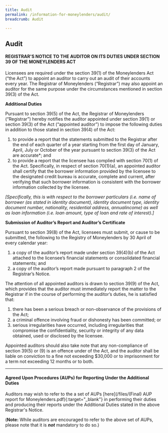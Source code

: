 ```yaml
---
title: Audit
permalink: /information-for-moneylenders/audit/
breadcrumb: Audit

---
```



Audit
---
#### REGISTRAR'S NOTICE TO THE AUDITOR ON ITS DUTIES UNDER SECTION 39 OF THE MONEYLENDERS ACT

Licensees are required under the section 39(1) of the Moneylenders Act (“the Act”) to appoint an auditor to carry out an audit of their accounts every year. The Registrar of Moneylenders (“Registrar”) may also appoint an auditor for the same purpose under the circumstances mentioned in section 39(3) of the Act.

**Additional Duties**

Pursuant to section 39(5) of the Act, the Registrar of Moneylenders (“Registrar”) hereby notifies the auditor appointed under section 39(1) or section 39(3) of the Act (“appointed auditor”) to impose the following duties in addition to those stated in section 39(4) of the Act:

1. to provide a report that the statements submitted to the Registrar after the end of each quarter of a year starting from the first day of January, April, July or October of the year pursuant to section 39(3) of the Act are accurate*; and
2. to provide a report that the licensee has complied with section 70(1) of the Act. Specifically, in respect of section 70(1)(a), an appointed auditor shall certify that the borrower information provided by the licensee to the designated credit bureau is accurate, complete and current, after verifying that such borrower information is consistent with the borrower information collected by the licensee.

*[Specifically, this is with respect to the borrower particulars (i.e. name of borrower (as stated in identity document), identity document type, identity document number, nationality, residential address, annualincome) as well as loan information (i.e. loan amount, type of loan and rate of interest).]*

**Submission of Auditor’s Report and Auditor’s Certificate**

Pursuant to section 39(8) of the Act, licensees must submit, or cause to be
submitted, the following to the Registry of Moneylenders by 30 April of every calendar year:
1. a copy of the auditor’s report made under section 39(4)(b) of the Act attached to the licensee’s financial statements or consolidated financial statements; and
2. a copy of the auditor’s report made pursuant to paragraph 2 of the Registrar’s
Notice.

The attention of all appointed auditors is drawn to section 39(9) of the Act, which provides that the auditor must immediately report the matter to the Registrar if in the course of performing the auditor’s duties, he is satisfied that:
1. there has been a serious breach or non-observance of the provisions of the Act;
2. a criminal offence involving fraud or dishonesty has been committed; or
3. serious irregularities have occurred, including irregularities that compromise the confidentiality, security or integrity of any data obtained, used or disclosed by the licensee.

Appointed auditors should also take note that any non-compliance of section 39(5) or (9) is an offence under of the Act, and the auditor shall be liable on conviction to a fine not exceeding $30,000 or to imprisonment for a term not exceeding 12 months or to both.

---
#### Agreed Upon Procedures (AUPs) for Reporting Under the Additional Duties

Auditors may wish to refer to the a set of AUPs [here](/files/(Final) AUP report for Moneylenders.pdf){:target="_blank"} in performing their duties and producing their reports under the Additional Duties stated in the above Registrar's Notice.

(**Note:** While auditors are encouraged to refer to the above set of AUPs, please note that it is **_not_** mandatory to do so.)
